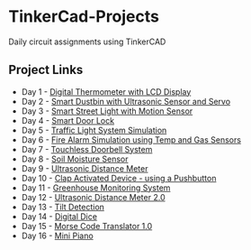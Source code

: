 # TinkerCad-Projects
Daily circuit assignments using TinkerCAD

## Project Links

- Day 1 - [Digital Thermometer with LCD Display](https://www.tinkercad.com/things/432r0lbTamB-digital-thermometer-with-lcd-display)
- Day 2 - [Smart Dustbin with Ultrasonic Sensor and Servo](https://www.tinkercad.com/things/4VRxl03SwyM-smart-dustbin-with-ultrasonic-sensor-and-servo)
- Day 3 - [Smart Street Light with Motion Sensor](https://www.tinkercad.com/things/2MGrL9PPHD6-smart-street-light-with-motion-sensor)
- Day 4 - [Smart Door Lock](https://www.tinkercad.com/things/2NMB3SHyeeF-smart-door-lock)
- Day 5 - [Traffic Light System Simulation](https://www.tinkercad.com/things/iazrWSzyrUF-traffic-light-system-simulation-)
- Day 6 - [Fire Alarm Simulation using Temp and Gas Sensors](https://www.tinkercad.com/things/7nzcweylh7h-fire-alarm-system)
- Day 7 - [Touchless Doorbell System](https://www.tinkercad.com/things/fjHirrQ8STC-touchless-doorbell-system-)
- Day 8 - [Soil Moisture Sensor](https://www.tinkercad.com/things/eFH5IeJGUXf-soil-moisture-monitor-)
- Day 9 - [Ultrasonic Distance Meter](https://www.tinkercad.com/things/6B8pBNdkXkX-ultrasonic-distance-meter-)
- Day 10 - [Clap Activated Device - using a Pushbutton](https://www.tinkercad.com/things/lBgkgfxlOhY-clap-activated-device-simulated-with-button)
- Day 11 - [Greenhouse Monitoring System](https://www.tinkercad.com/things/ebrDu1c4deB-greenhouse-monitoring-system)
- Day 12 - [Ultrasonic Distance Meter 2.0](https://www.tinkercad.com/things/hmif6w8t1Ae-ultrasonic-distance-meter-20)
- Day 13 - [Tilt Detection](https://www.tinkercad.com/things/3xqegxJYan7-tilt-detection)
- Day 14 - [Digital Dice](https://www.tinkercad.com/things/jcoDbkZjOJb-digital-dice)
- Day 15 - [Morse Code Translator 1.0](https://www.tinkercad.com/things/bGpItrFGnSv-morse-code-translator-10-basic)
- Day 16 - [Mini Piano](https://www.tinkercad.com/things/bGWiPlmJLMp-mini-piano)

